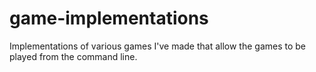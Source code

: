 game-implementations
====================

Implementations of various games I've made that allow the games to be played from the command line. 

